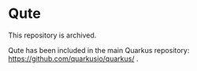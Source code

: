 # Qute

This repository is archived.

Qute has been included in the main Quarkus repository: https://github.com/quarkusio/quarkus/ .
